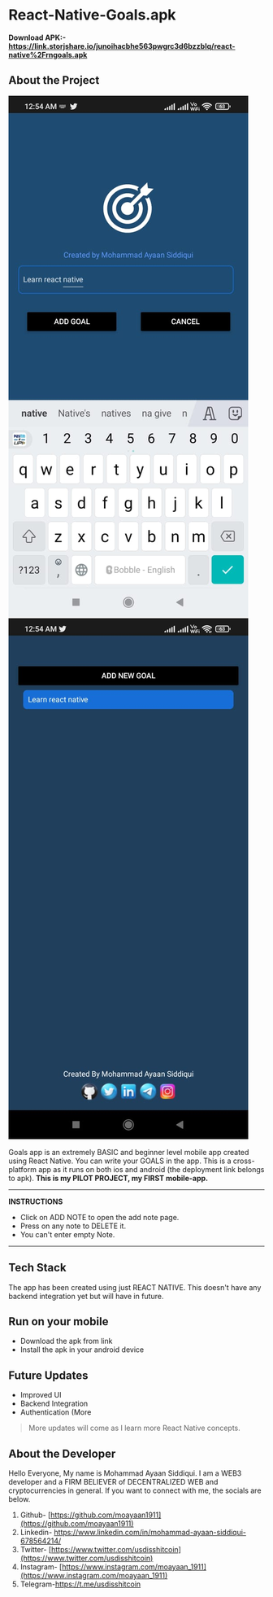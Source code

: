 # React-Native-Goals.apk

**Download APK:- https://link.storjshare.io/junoihacbhe563pwgrc3d6bzzblq/react-native%2Frngoals.apk**

## About the Project

![img1](./assets/logo/img1.jpeg) ![img3](./assets/logo/img3.jpeg)

Goals app is an extremely BASIC and beginner level mobile app created using React Native. You can write your GOALS in the app. This is a cross-platform app as it runs on both ios and android (the deployment link belongs to apk).
**This is my PILOT PROJECT, my FIRST mobile-app.**

---

**INSTRUCTIONS**

- Click on ADD NOTE to open the add note page.
- Press on any note to DELETE it.
- You can't enter empty Note.

---

## Tech Stack

The app has been created using just REACT NATIVE. This doesn't have any backend integration yet but will have in future.

## Run on your mobile

- Download the apk from link
- Install the apk in your android device

## Future Updates

- Improved UI
- Backend Integration
- Authentication
  (More

> More updates will come as I learn more React Native concepts.

## About the Developer

Hello Everyone, My name is Mohammad Ayaan Siddiqui. I am a WEB3 developer and a FIRM BELIEVER of DECENTRALIZED WEB and cryptocurrencies in general. If you want to connect with me, the socials are below.

1.  Github- [https://github.com/moayaan1911](https://github.com/moayaan1911)
2.  Linkedin- https://www.linkedin.com/in/mohammad-ayaan-siddiqui-678564214/
3.  Twitter- [https://www.twitter.com/usdisshitcoin](https://www.twitter.com/usdisshitcoin)
4.  Instagram- [https://www.instagram.com/moayaan_1911](https://www.instagram.com/moayaan_1911)
5.  Telegram-https://t.me/usdisshitcoin
